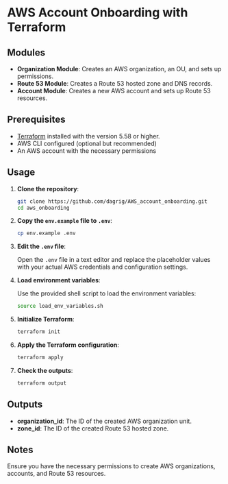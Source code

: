 # AWS Account Onboarding with Terraform

## Modules

- **Organization Module**: Creates an AWS organization, an OU, and sets up permissions.
- **Route 53 Module**: Creates a Route 53 hosted zone and DNS records.
- **Account Module**: Creates a new AWS account and sets up Route 53 resources.

## Prerequisites

- [Terraform](https://www.terraform.io/downloads.html) installed with the version 5.58 or higher.
- AWS CLI configured (optional but recommended)
- An AWS account with the necessary permissions

## Usage

1. **Clone the repository**:

    ```sh
    git clone https://github.com/dagrig/AWS_account_onboarding.git
    cd aws_onboarding
    ```

2. **Copy the `env.example` file to `.env`**:

    ```sh
    cp env.example .env
    ```

3. **Edit the `.env` file**:
    
    Open the `.env` file in a text editor and replace the placeholder values with your actual AWS credentials and configuration settings.

4. **Load environment variables**:

    Use the provided shell script to load the environment variables:

    ```sh
    source load_env_variables.sh
    ```

5. **Initialize Terraform**:

    ```sh
    terraform init
    ```

6. **Apply the Terraform configuration**:

    ```sh
    terraform apply
    ```

7. **Check the outputs**:

    ```sh
    terraform output
    ```

## Outputs

- **organization_id**: The ID of the created AWS organization unit.
- **zone_id**: The ID of the created Route 53 hosted zone.

## Notes

Ensure you have the necessary permissions to create AWS organizations, accounts, and Route 53 resources.